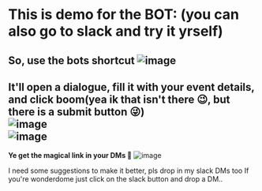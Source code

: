 # This is demo for the BOT: (you can also go to slack and try it yrself)

 **So, use the bots shortcut**
![image](https://github.com/user-attachments/assets/63849e1d-ce47-4d31-91b5-d034fd12205e)
---
  **It'll open a dialogue, fill it with your event details, and click boom(yea ik that isn't there :wink:, but there is a submit button :stuck_out_tongue_winking_eye:)**
<br>
![image](https://github.com/user-attachments/assets/49a6272b-a337-4cc9-a56a-8715232bc725) <br>
![image](https://github.com/user-attachments/assets/8fc5c1ac-1e8e-45c4-8164-c0e0d5505bae)
---
 **Ye get the magical link in your DMs :partying_face:**
![image](https://github.com/user-attachments/assets/4491a438-3c3d-448f-8cd8-ffc216b4aa0d)

I need some suggestions to make it better, pls drop in my slack DMs too If you're wonderdome just click on the slack button and drop a DM..
